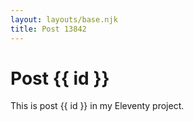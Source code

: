 ```yaml
---
layout: layouts/base.njk
title: Post 13842
---
```


# Post {{ id }}

This is post {{ id }} in my Eleventy project.

